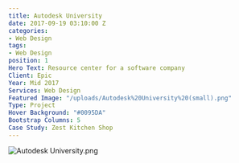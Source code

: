 ```yaml
---
title: Autodesk University
date: 2017-09-19 03:10:00 Z
categories:
- Web Design
tags:
- Web Design
position: 1
Hero Text: Resource center for a software company
Client: Epic
Year: Mid 2017
Services: Web Design
Featured Image: "/uploads/Autodesk%20University%20(small).png"
Type: Project
Hover Background: "#0095DA"
Bootstrap Columns: 5
Case Study: Zest Kitchen Shop
---
```


![Autodesk University.png](/uploads/Autodesk%20University.png)